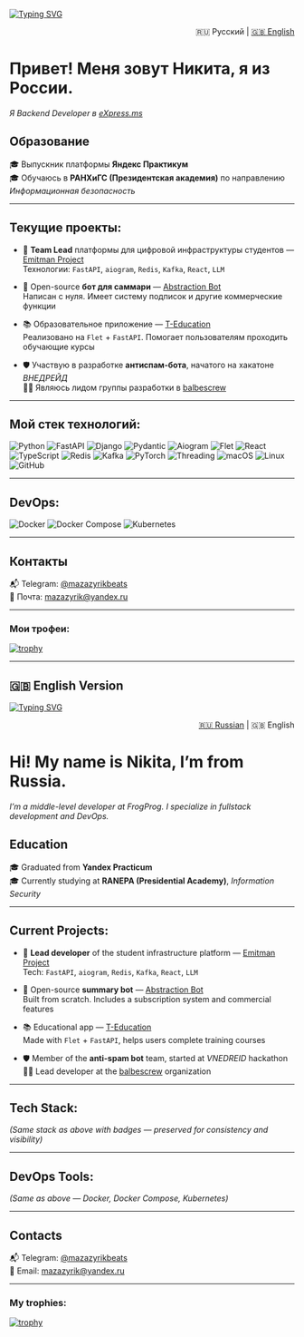 [![Typing SVG](https://readme-typing-svg.demolab.com/?lines=Привет+👋;Я+Middle+Fullstack+разработчик)](https://git.io/typing-svg)

<p align="right">
🇷🇺 Русский | <a href="#english-version">🇬🇧 English</a>
</p>

# Привет! Меня зовут Никита, я из России.
*Я Backend Developer в [eXpress.ms](https://express.ms/)*

## Образование

🎓 Выпускник платформы **Яндекс Практикум**  
🎓 Обучаюсь в **РАНХиГС (Президентская академия)** по направлению *Информационная безопасность*

----

## Текущие проекты:

- 🚀 **Team Lead** платформы для цифровой инфраструктуры студентов — [Emitman Project](https://github.com/mazazyrik/emitman_project)  
  Технологии: `FastAPI`, `aiogram`, `Redis`, `Kafka`, `React`, `LLM`

- 🤖 Open-source **бот для саммари** — [Abstraction Bot](https://github.com/mazazyrik/abstraction-bot)  
  Написан с нуля. Имеет систему подписок и другие коммерческие функции

- 📚 Образовательное приложение — [T-Education](https://github.com/mazazyrik/t-education)  
  Реализовано на `Flet` + `FastAPI`. Помогает пользователям проходить обучающие курсы

- 🛡 Участвую в разработке **антиспам-бота**, начатого на хакатоне *ВНЕДРЕЙД*  
  👨‍💻 Являюсь лидом группы разработки в [balbescrew](https://github.com/balbescrew)

----

## Мой стек технологий:

![Python](https://img.shields.io/badge/python-3670A0?style=for-the-badge&logo=python&logoColor=ffdd54)
![FastAPI](https://img.shields.io/badge/FastAPI-005571?style=for-the-badge&logo=fastapi)
![Django](https://img.shields.io/badge/django-%23092E20.svg?style=for-the-badge&logo=django&logoColor=white)
![Pydantic](https://img.shields.io/badge/pydantic-061A40?style=for-the-badge)
![Aiogram](https://img.shields.io/badge/aiogram-blue?style=for-the-badge)
![Flet](https://img.shields.io/badge/flet-3178C6?style=for-the-badge)
![React](https://img.shields.io/badge/react-20232a?style=for-the-badge&logo=react&logoColor=61dafb)
![TypeScript](https://img.shields.io/badge/typescript-007acc?style=for-the-badge&logo=typescript&logoColor=white)
![Redis](https://img.shields.io/badge/redis-%23DD0031.svg?style=for-the-badge&logo=redis&logoColor=white)
![Kafka](https://img.shields.io/badge/kafka-231F20?style=for-the-badge&logo=apachekafka&logoColor=white)
![PyTorch](https://img.shields.io/badge/pytorch-EE4C2C?style=for-the-badge&logo=pytorch&logoColor=white)
![Threading](https://img.shields.io/badge/threading-%23000000?style=for-the-badge)
![macOS](https://img.shields.io/badge/mac%20os-000000?style=for-the-badge&logo=macos&logoColor=F0F0F0)
![Linux](https://img.shields.io/badge/Linux-FCC624?style=for-the-badge&logo=linux&logoColor=black)
![GitHub](https://img.shields.io/badge/github-%23121011.svg?style=for-the-badge&logo=github&logoColor=white)

----

## DevOps:

![Docker](https://img.shields.io/badge/docker-2496ED?style=for-the-badge&logo=docker&logoColor=white)
![Docker Compose](https://img.shields.io/badge/docker--compose-000000?style=for-the-badge&logo=docker&logoColor=white)
![Kubernetes](https://img.shields.io/badge/kubernetes-326CE5?style=for-the-badge&logo=kubernetes&logoColor=white)

----

## Контакты

📬 Telegram: [@mazazyrikbeats](https://t.me/mazazyrikbeats)  
📧 Почта: [mazazyrik@yandex.ru](mailto:mazazyrik@yandex.ru)

----

### Мои трофеи:

[![trophy](https://github-profile-trophy.vercel.app/?username=mazazyrik&theme=darkhub)](https://github.com/ryo-ma/github-profile-trophy)

---

## <a id="english-version"></a>🇬🇧 English Version

[![Typing SVG](https://readme-typing-svg.demolab.com/?lines=Hi+there+👋;I+am+Middle+Fullstack+Developer)](https://git.io/typing-svg)

<p align="right">
<a href="#русский-язык">🇷🇺 Russian</a> | 🇬🇧 English
</p>

# Hi! My name is Nikita, I’m from Russia.
*I’m a middle-level developer at FrogProg. I specialize in fullstack development and DevOps.*

## Education

🎓 Graduated from **Yandex Practicum**  
🎓 Currently studying at **RANEPA (Presidential Academy)**, *Information Security*

----

## Current Projects:

- 🚀 **Lead developer** of the student infrastructure platform — [Emitman Project](https://github.com/mazazyrik/emitman_project)  
  Tech: `FastAPI`, `aiogram`, `Redis`, `Kafka`, `React`, `LLM`

- 🤖 Open-source **summary bot** — [Abstraction Bot](https://github.com/mazazyrik/abstraction-bot)  
  Built from scratch. Includes a subscription system and commercial features

- 📚 Educational app — [T-Education](https://github.com/mazazyrik/t-education)  
  Made with `Flet` + `FastAPI`, helps users complete training courses

- 🛡 Member of the **anti-spam bot** team, started at *VNEDREID* hackathon  
  👨‍💻 Lead developer at the [balbescrew](https://github.com/balbescrew) organization

----

## Tech Stack:

*(Same stack as above with badges — preserved for consistency and visibility)*

----

## DevOps Tools:

*(Same as above — Docker, Docker Compose, Kubernetes)*

----

## Contacts

📬 Telegram: [@mazazyrikbeats](https://t.me/mazazyrikbeats)  
📧 Email: [mazazyrik@yandex.ru](mailto:mazazyrik@yandex.ru)

----

### My trophies:

[![trophy](https://github-profile-trophy.vercel.app/?username=mazazyrik&theme=darkhub)](https://github.com/ryo-ma/github-profile-trophy)
